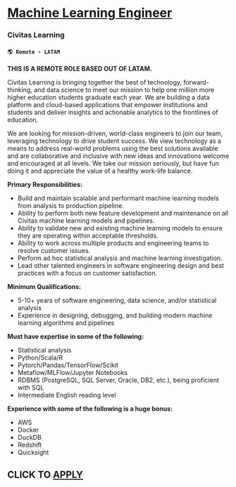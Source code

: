 # [Machine Learning Engineer](https://www.remotewlb.com/apply/machine-learning-engineer-126091)  
### Civitas Learning  
#### `🌎 Remote - LATAM`  

**THIS IS A REMOTE ROLE BASED OUT OF LATAM.**

Civitas Learning is bringing together the best of technology, forward-thinking, and data science to meet our mission to help one million more higher education students graduate each year. We are building a data platform and cloud-based applications that empower institutions and students and deliver insights and actionable analytics to the frontlines of education.

We are looking for mission-driven, world-class engineers to join our team, leveraging technology to drive student success. We view technology as a means to address real-world problems using the best solutions available and are collaborative and inclusive with new ideas and innovations welcome and encouraged at all levels. We take our mission seriously, but have fun doing it and appreciate the value of a healthy work-life balance.

**Primary Responsibilities:**

  * Build and maintain scalable and performant machine learning models from analysis to production pipeline.
  * Ability to perform both new feature development and maintenance on all Civitas machine learning models and pipelines.
  * Ability to validate new and existing machine learning models to ensure they are operating within acceptable thresholds.
  * Ability to work across multiple products and engineering teams to resolve customer issues.
  * Perform ad hoc statistical analysis and machine learning investigation.
  * Lead other talented engineers in software engineering design and best practices with a focus on customer satisfaction.

**Minimum Qualifications:**

  * 5-10+ years of software engineering, data science, and/or statistical analysis
  * Experience in designing, debugging, and building modern machine learning algorithms and pipelines

**Must have expertise in some of the following:**

  * Statistical analysis
  * Python/Scala/R
  * Pytorch/Pandas/TensorFlow/Scikit
  * Metaflow/MLFlow/Jupyter Notebooks
  * RDBMS (PostgreSQL, SQL Server, Oracle, DB2, etc.), being proficient with SQL
  * Intermediate English reading level

**Experience with some of the following is a huge bonus:**

  * AWS
  * Docker
  * DuckDB
  * Redshift
  * Quicksight

  
## CLICK TO [APPLY](https://www.remotewlb.com/apply/machine-learning-engineer-126091)

